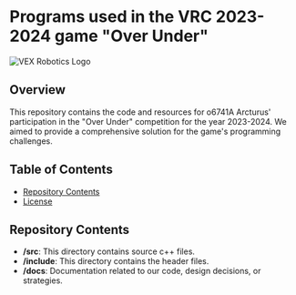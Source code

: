 # Programs used in the VRC 2023-2024 game "Over Under"


![VEX Robotics Logo]([https://link-to-your-image.png](https://cdn.discordapp.com/attachments/1115513536244879372/1147693134529167491/tech_logo.png))

## Overview

This repository contains the code and resources for o6741A Arcturus' participation in the "Over Under" competition for the year 2023-2024. We aimed to provide a comprehensive solution for the game's programming challenges.

## Table of Contents

- [Repository Contents](#repository-contents)
- [License](#license)

## Repository Contents

- **/src**: This directory contains source c++ files.
- **/include**: This directory contains the header files.
- **/docs**: Documentation related to our code, design decisions, or strategies.
